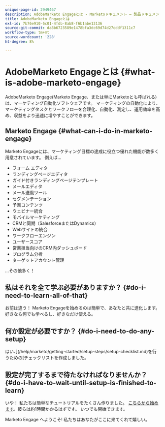 ```yaml
---
unique-page-id: 2949467
description: AdobeMarketo Engageとは - Marketoドキュメント — 製品ドキュメント
title: AdobeMarketo Engageとは
exl-id: 7b76e910-6c01-4fdb-8ab8-f6b1abe13136
source-git-commit: da8b6723589e1478bfa3dc69d74d27cddf1311c7
workflow-type: tm+mt
source-wordcount: '228'
ht-degree: 8%

---
```


# AdobeMarketo Engageとは {#what-is-adobe-marketo-engage}

AdobeMarketo Engage(Marketo Engage、または単にMarketoとも呼ばれる)は、マーケティング自動化ソフトウェアです。 マーケティングの自動化により、マーケティングタスクとワークフローを合理化、自動化、測定し、運用効率を高め、収益をより迅速に増やすことができます。

## Marketo Engage {#what-can-i-do-in-marketo-engage}

Marketo Engageには、マーケティング目標の達成に役立つ優れた機能が数多く用意されています。 例えば…

* フォーム エディタ
* ランディングページエディタ
* ガイド付きランディングページテンプレート
* メールエディタ
* メール送風ツール
* セグメンテーション
* 予測コンテンツ
* ウェビナー統合
* モバイルマーケティング
* CRMと同期（SalesforceまたはDynamics）
* Webサイトの統合
* ワークフローエンジン
* ユーザースコア
* 営業担当向けのCRM内ダッシュボード
* プログラム分析
* ターゲットアカウント管理

...その他多く！

## 私はそれを全て学ぶ必要がありますか？ {#do-i-need-to-learn-all-of-that}

お前は違う！ Marketo Engageを始めるのは簡単で、あなたと共に進化します。 好きなら何でも学べるし、好きなだけ使える。

## 何か設定が必要ですか？ {#do-i-need-to-do-any-setup}

はい、](/help/marketo/getting-started/setup-steps/setup-checklist.md)を行うための[チェックリストを作成しました。

## 設定が完了するまで待たなければなりませんか？ {#do-i-have-to-wait-until-setup-is-finished-to-learn}

いや！ 私たちは簡単なチュートリアルをたくさん作りました。 [こちらから始めます](/help/marketo/getting-started/quick-wins/get-set-up-and-add-a-person.md)。彼らは約1時間かかるはずです。 いつでも開始できます。

Marketo Engage へようこそ! 私たちはあなたがここに来てくれて嬉しい。
